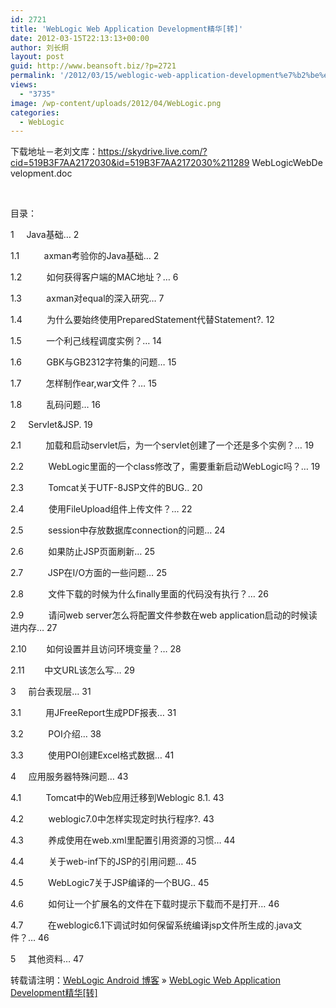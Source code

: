 ```yaml
---
id: 2721
title: 'WebLogic Web Application Development精华[转]'
date: 2012-03-15T22:13:13+00:00
author: 刘长炯
layout: post
guid: http://www.beansoft.biz/?p=2721
permalink: '/2012/03/15/weblogic-web-application-development%e7%b2%be%e5%8d%8e%e8%bd%ac/'
views:
  - "3735"
image: /wp-content/uploads/2012/04/WebLogic.png
categories:
  - WebLogic
---
```

下载地址－老刘文库：<https://skydrive.live.com/?cid=519B3F7AA2172030&id=519B3F7AA2172030%211289> WebLogicWebDevelopment.doc

&nbsp;

目录：

1     Java基础&#8230; 2

1.1          axman考验你的Java基础&#8230; 2

1.2          如何获得客户端的MAC地址？&#8230; 6

1.3          axman对equal的深入研究&#8230; 7

1.4          为什么要始终使用PreparedStatement代替Statement?. 12

1.5          一个利己线程调度实例？&#8230; 14

1.6          GBK与GB2312字符集的问题&#8230; 15

1.7          怎样制作ear,war文件？&#8230; 15

1.8          乱码问题&#8230; 16

2     Servlet&JSP. 19

2.1          加载和启动servlet后，为一个servlet创建了一个还是多个实例？&#8230; 19

2.2          WebLogic里面的一个class修改了，需要重新启动WebLogic吗？&#8230; 19

2.3          Tomcat关于UTF-8JSP文件的BUG.. 20

2.4          使用FileUpload组件上传文件？&#8230; 22

2.5          session中存放数据库connection的问题&#8230; 24

2.6          如果防止JSP页面刷新&#8230; 25

2.7          JSP在I/O方面的一些问题&#8230; 25

2.8          文件下载的时候为什么finally里面的代码没有执行？&#8230; 26

2.9          请问web server怎么将配置文件参数在web application启动的时候读进内存&#8230; 27

2.10        如何设置并且访问环境变量？&#8230; 28

2.11        中文URL该怎么写&#8230; 29

3     前台表现层&#8230; 31

3.1          用JFreeReport生成PDF报表&#8230; 31

3.2          POI介绍&#8230; 38

3.3          使用POI创建Excel格式数据&#8230; 41

4     应用服务器特殊问题&#8230; 43

4.1          Tomcat中的Web应用迁移到Weblogic 8.1. 43

4.2          weblogic7.0中怎样实现定时执行程序?. 43

4.3          养成使用在web.xml里配置引用资源的习惯&#8230; 44

4.4          关于web-inf下的JSP的引用问题&#8230; 45

4.5          WebLogic7关于JSP编译的一个BUG.. 45

4.6          如何让一个扩展名的文件在下载时提示下载而不是打开&#8230; 46

4.7          在weblogic6.1下调试时如何保留系统编译jsp文件所生成的.java文件？&#8230; 46

5     其他资料&#8230; 47

<p align="left">
  <p>
    转载请注明：<a href="http://www.beansoft.biz">WebLogic Android 博客</a> &raquo; <a href="http://www.beansoft.biz/2012/03/15/weblogic-web-application-development%e7%b2%be%e5%8d%8e%e8%bd%ac/">WebLogic Web Application Development精华[转]</a>
  </p>